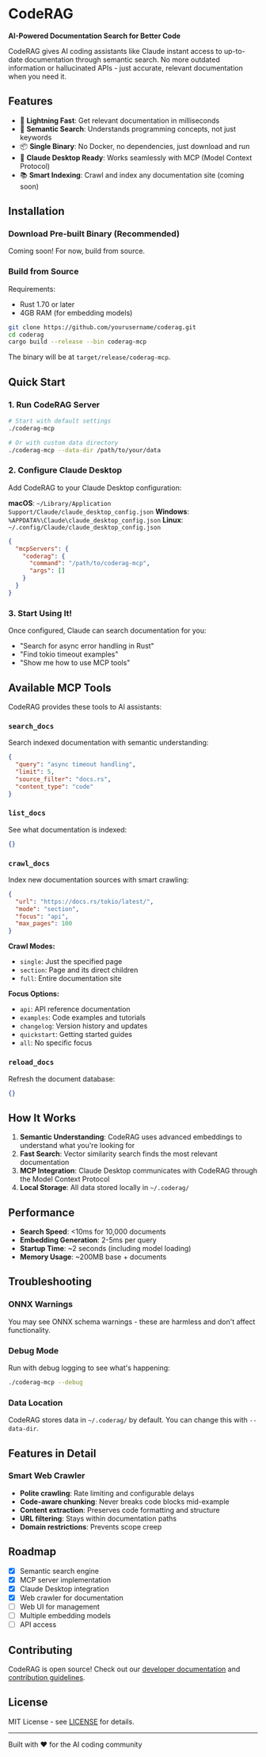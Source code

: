 # CodeRAG

**AI-Powered Documentation Search for Better Code**

CodeRAG gives AI coding assistants like Claude instant access to up-to-date documentation through semantic search. No more outdated information or hallucinated APIs - just accurate, relevant documentation when you need it.

## Features

- 🚀 **Lightning Fast**: Get relevant documentation in milliseconds
- 🎯 **Semantic Search**: Understands programming concepts, not just keywords
- 📦 **Single Binary**: No Docker, no dependencies, just download and run
- 🤖 **Claude Desktop Ready**: Works seamlessly with MCP (Model Context Protocol)
- 📚 **Smart Indexing**: Crawl and index any documentation site (coming soon)

## Installation

### Download Pre-built Binary (Recommended)

Coming soon! For now, build from source.

### Build from Source

Requirements:
- Rust 1.70 or later
- 4GB RAM (for embedding models)

```bash
git clone https://github.com/yourusername/coderag.git
cd coderag
cargo build --release --bin coderag-mcp
```

The binary will be at `target/release/coderag-mcp`.

## Quick Start

### 1. Run CodeRAG Server

```bash
# Start with default settings
./coderag-mcp

# Or with custom data directory
./coderag-mcp --data-dir /path/to/your/data
```

### 2. Configure Claude Desktop

Add CodeRAG to your Claude Desktop configuration:

**macOS**: `~/Library/Application Support/Claude/claude_desktop_config.json`
**Windows**: `%APPDATA%\Claude\claude_desktop_config.json`
**Linux**: `~/.config/Claude/claude_desktop_config.json`

```json
{
  "mcpServers": {
    "coderag": {
      "command": "/path/to/coderag-mcp",
      "args": []
    }
  }
}
```

### 3. Start Using It!

Once configured, Claude can search documentation for you:

- "Search for async error handling in Rust"
- "Find tokio timeout examples"
- "Show me how to use MCP tools"

## Available MCP Tools

CodeRAG provides these tools to AI assistants:

### `search_docs`
Search indexed documentation with semantic understanding:
```json
{
  "query": "async timeout handling",
  "limit": 5,
  "source_filter": "docs.rs",
  "content_type": "code"
}
```

### `list_docs`
See what documentation is indexed:
```json
{}
```

### `crawl_docs`
Index new documentation sources with smart crawling:
```json
{
  "url": "https://docs.rs/tokio/latest/",
  "mode": "section",
  "focus": "api",
  "max_pages": 100
}
```

**Crawl Modes:**
- `single`: Just the specified page
- `section`: Page and its direct children
- `full`: Entire documentation site

**Focus Options:**
- `api`: API reference documentation
- `examples`: Code examples and tutorials
- `changelog`: Version history and updates
- `quickstart`: Getting started guides
- `all`: No specific focus

### `reload_docs`
Refresh the document database:
```json
{}
```

## How It Works

1. **Semantic Understanding**: CodeRAG uses advanced embeddings to understand what you're looking for
2. **Fast Search**: Vector similarity search finds the most relevant documentation
3. **MCP Integration**: Claude Desktop communicates with CodeRAG through the Model Context Protocol
4. **Local Storage**: All data stored locally in `~/.coderag/`

## Performance

- **Search Speed**: <10ms for 10,000 documents
- **Embedding Generation**: 2-5ms per query
- **Startup Time**: ~2 seconds (including model loading)
- **Memory Usage**: ~200MB base + documents

## Troubleshooting

### ONNX Warnings
You may see ONNX schema warnings - these are harmless and don't affect functionality.

### Debug Mode
Run with debug logging to see what's happening:
```bash
./coderag-mcp --debug
```

### Data Location
CodeRAG stores data in `~/.coderag/` by default. You can change this with `--data-dir`.

## Features in Detail

### Smart Web Crawler
- **Polite crawling**: Rate limiting and configurable delays
- **Code-aware chunking**: Never breaks code blocks mid-example
- **Content extraction**: Preserves code formatting and structure
- **URL filtering**: Stays within documentation paths
- **Domain restrictions**: Prevents scope creep

## Roadmap

- [x] Semantic search engine
- [x] MCP server implementation
- [x] Claude Desktop integration
- [x] Web crawler for documentation
- [ ] Web UI for management
- [ ] Multiple embedding models
- [ ] API access

## Contributing

CodeRAG is open source! Check out our [developer documentation](CLAUDE.md) and [contribution guidelines](CONTRIBUTING.md).

## License

MIT License - see [LICENSE](LICENSE) for details.

---

Built with ❤️ for the AI coding community
